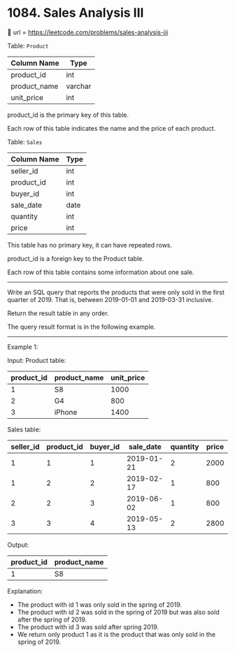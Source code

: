 # 1084. Sales Analysis III
🔗 url = https://leetcode.com/problems/sales-analysis-iii

Table: `Product`

| Column Name  | Type    |
|---|---|
| product_id   | int     |
| product_name | varchar |
| unit_price   | int     |

product_id is the primary key of this table.

Each row of this table indicates the name and the price of each product.

Table: `Sales`


| Column Name | Type    |
|---|---|
| seller_id   | int     |
| product_id  | int     |
| buyer_id    | int     |
| sale_date   | date    |
| quantity    | int     |
| price       | int     |

This table has no primary key, it can have repeated rows.

product_id is a foreign key to the Product table.

Each row of this table contains some information about one sale.
 
---
Write an SQL query that reports the products that were only sold in the first quarter of 2019. That is, between 2019-01-01 and 2019-03-31 inclusive.

Return the result table in any order.

The query result format is in the following example.

 
---
Example 1:

Input: 
Product table:

| product_id | product_name | unit_price |
|---|---|---|
| 1          | S8           | 1000       |
| 2          | G4           | 800        |
| 3          | iPhone       | 1400       |

Sales table:

| seller_id | product_id | buyer_id | sale_date  | quantity | price |
|---|---|---|---|---|---|
| 1         | 1          | 1        | 2019-01-21 | 2        | 2000  |
| 1         | 2          | 2        | 2019-02-17 | 1        | 800   |
| 2         | 2          | 3        | 2019-06-02 | 1        | 800   |
| 3         | 3          | 4        | 2019-05-13 | 2        | 2800  |

Output: 

| product_id  | product_name |
|---|---|
| 1           | S8           |

Explanation: 

- The product with id 1 was only sold in the spring of 2019.
- The product with id 2 was sold in the spring of 2019 but was also sold after the spring of 2019.
- The product with id 3 was sold after spring 2019.
- We return only product 1 as it is the product that was only sold in the spring of 2019.
